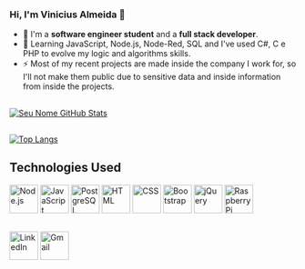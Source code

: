 ### Hi, I'm Vinicius Almeida 👋

- 🔭 I'm a **software engineer student** and a **full stack developer**.
- 🌱 Learning JavaScript, Node.js, Node-Red, SQL and I've used C#, C e PHP to evolve my logic and algorithms skills.
- ⚡ Most of my recent projects are made inside the company I work for, so I'll not make them public due to sensitive data and inside information from inside the projects.

##
[![Seu Nome GitHub Stats](https://github-readme-stats.vercel.app/api?username=ViniciusAlmeid4&show_icons=true&theme=merko )](https://github.com/ViniciusAlmeid4)

##
[![Top Langs](https://github-readme-stats.vercel.app/api/top-langs/?username=ViniciusAlmeid4&layout=compact&theme=merko )](https://github.com/ViniciusAlmeid4)


## Technologies Used

[<img src="https://img.icons8.com/color/48/000000/nodejs.png" alt="Node.js" width="50">](https://nodejs.org/)
[<img src="https://img.icons8.com/color/48/000000/javascript.png" alt="JavaScript" width="50">](https://www.javascript.com/)
[<img src="https://img.icons8.com/color/48/000000/postgreesql.png" alt="PostgreSQL" width="50">](https://www.postgresql.org/)
[<img src="https://img.icons8.com/color/48/000000/html-5.png" alt="HTML" width="50">](https://developer.mozilla.org/en-US/docs/Web/HTML)
[<img src="https://img.icons8.com/color/48/000000/css3.png" alt="CSS" width="50">](https://developer.mozilla.org/en-US/docs/Web/CSS)
[<img src="https://img.icons8.com/color/48/000000/bootstrap.png" alt="Bootstrap" width="50">](https://getbootstrap.com/)
[<img src="https://img.icons8.com/ios-filled/50/000000/jquery.png" alt="jQuery" width="50">](https://jquery.com/)
[<img src="https://img.icons8.com/color/48/000000/raspberry-pi.png" alt="Raspberry Pi" width="50">](https://www.raspberrypi.org/)

##
 [<img src="https://img.icons8.com/color/96/000000/linkedin.png" alt="LinkedIn" width="50"/>](https://www.linkedin.com/in/vinicius-blumle-silva-planas-de-almeida/)
 [<img src="https://img.icons8.com/color/96/000000/gmail.png" alt="Gmail" width="50"/>](mailto:cmpalmeidaa@gmail.com)
